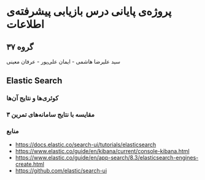 # پروژه‌ی پایانی درس بازیابی پیشرفته‌ی اطلاعات
## گروه ۳۷
سید علیرضا هاشمی - ایمان علی‌پور - عرفان معینی

## Elastic Search

### کوئری‌ها و نتایج آن‌ها

### مقایسه با نتایج سامانه‌های تمرین ۳

### منابع
- https://docs.elastic.co/search-ui/tutorials/elasticsearch
- https://www.elastic.co/guide/en/kibana/current/console-kibana.html
- https://www.elastic.co/guide/en/app-search/8.3/elasticsearch-engines-create.html
- https://github.com/elastic/search-ui